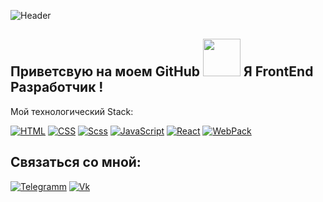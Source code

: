 ![Header](https://github.com/watefalls/watefalls/blob/main/assets/developer-logo.jpg)

## Приветсвую на моем GitHub <img src="https://4.bp.blogspot.com/-3Rh88Pvv1jw/XJyAscRzDFI/AAAAAABF_7c/tSZUq17p3RwosMtfNMdFM7fNGCjFb_jsACLcBGAs/s1600/AW3794515_12.gif" width="60px"> Я FrontEnd Разработчик !

Мой технологический Stack:

[![HTML](https://img.shields.io/badge/-HTML-9cf?style=flat-square&logo=HTML5)]()
[![CSS](https://img.shields.io/badge/-CSS-2622aa?style=flat-square&logo=CSS3)]()
[![Scss](https://img.shields.io/badge/-SCSS-blueviolet?style=flat-square&logo=sass)]()
[![JavaScript](https://img.shields.io/badge/-JavaScript-3f834f?style=flat-square&logo=JavaScript)]()
[![React](https://img.shields.io/badge/-React-0097a8?style=flat-square&logo=React)]()
[![WebPack](https://img.shields.io/badge/-Webpack-purple?style=flat-square&logo=Webpack)]()

## Связаться со мной:

[![Telegramm](https://img.shields.io/badge/-Telegram-24214a?style=for-the-badge&logo=Telegram)](https://t.me/DedGasPa4o)
[![Vk](https://img.shields.io/badge/-ВКОНТАКТЕ-24214a?style=for-the-badge&logo=Vk)](https://vk.com/tahirkataha)
